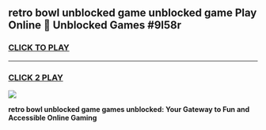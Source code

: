 
## retro bowl unblocked game unblocked game Play Online 👋 Unblocked Games #9l58r
<h3>
<a href="https://premium.freeplayer.one?title=retro_bowl_unblocked_game&ref=21F">CLICK TO PLAY</a></h3>
<hr>

<h3>
<a href="https://premium.freeplayer.one?title=retro_bowl_unblocked_game&ref=21F">CLICK 2 PLAY</a>
  
</h3>

<a href="https://premium.freeplayer.one?title=retro_bowl_unblocked_game&ref=21F/"><img src="https://clearcache.store/games.png"></a>


**retro bowl unblocked game games unblocked: Your Gateway to Fun and Accessible Online Gaming**
